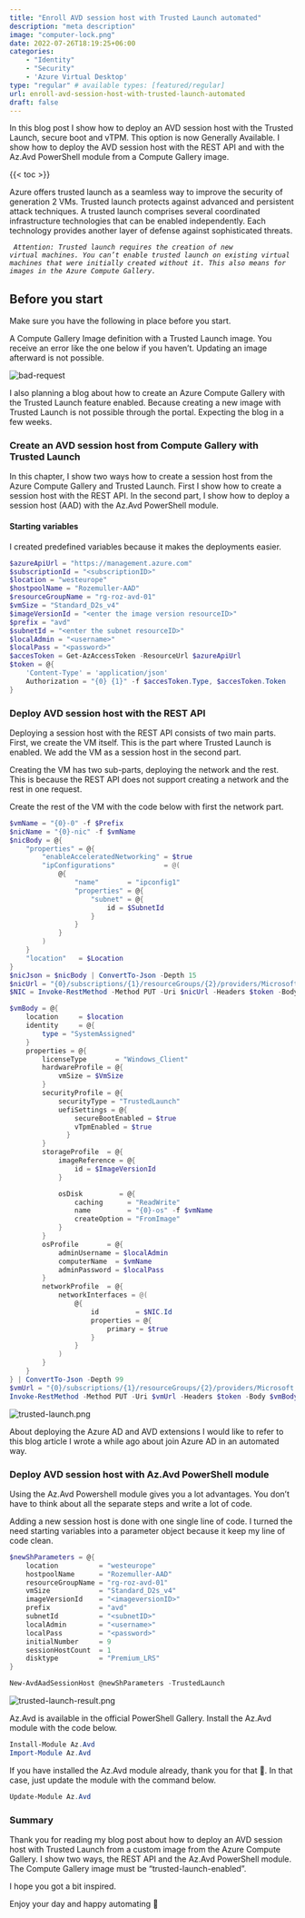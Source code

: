 ```yaml
---
title: "Enroll AVD session host with Trusted Launch automated"
description: "meta description"
image: "computer-lock.png"
date: 2022-07-26T18:19:25+06:00
categories:
    - "Identity"
    - "Security"
    - 'Azure Virtual Desktop'
type: "regular" # available types: [featured/regular]
url: enroll-avd-session-host-with-trusted-launch-automated
draft: false
---
```


In this blog post I show how to deploy an AVD session host with the Trusted Launch, secure boot and vTPM. This option is now Generally Available. I show how to deploy the AVD session host with the REST API and with the Az.Avd PowerShell module from a Compute Gallery image.

{{< toc >}}

Azure offers trusted launch as a seamless way to improve the security of generation 2 VMs. Trusted launch protects against advanced and persistent attack techniques. A trusted launch comprises several coordinated infrastructure technologies that can be enabled independently. Each technology provides another layer of defense against sophisticated threats.

<code> <i>Attention: Trusted launch requires the creation of new virtual machines. You can’t enable trusted launch on existing virtual machines that were initially created without it. This also means for images in the Azure Compute Gallery.
</i></code>



## Before you start
Make sure you have the following in place before you start.

A Compute Gallery Image definition with a Trusted Launch image. You receive an error like the one below if you haven’t. Updating an image afterward is not possible.

![bad-request](bad-request.png)

I also planning a blog about how to create an Azure Compute Gallery with the Trusted Launch feature enabled. Because creating a new image with Trusted Launch is not possible through the portal. Expecting the blog in a few weeks.

### Create an AVD session host from Compute Gallery with Trusted Launch
In this chapter, I show two ways how to create a session host from the Azure Compute Gallery and Trusted Launch. First I show how to create a session host with the REST API. In the second part, I show how to deploy a session host (AAD) with the Az.Avd PowerShell module.

#### Starting variables
I created predefined variables because it makes the deployments easier.


```powershell
$azureApiUrl = "https://management.azure.com"
$subscriptionId = "<subscriptionID>"
$location = "westeurope"
$hostpoolName = "Rozemuller-AAD"
$resourceGroupName = "rg-roz-avd-01"
$vmSize = "Standard_D2s_v4"
$imageVersionId = "<enter the image version resourceID>"
$prefix = "avd"
$subnetId = "<enter the subnet resourceID>"
$localAdmin = "<username>"
$localPass = "<password>"
$accesToken = Get-AzAccessToken -ResourceUrl $azureApiUrl
$token = @{
    'Content-Type' = 'application/json'
    Authorization = "{0} {1}" -f $accesToken.Type, $accesToken.Token
}
```


### Deploy AVD session host with the REST API
Deploying a session host with the REST API consists of two main parts. First, we create the VM itself. This is the part where Trusted Launch is enabled. We add the VM as a session host in the second part.

Creating the VM has two sub-parts, deploying the network and the rest. This is because the REST API does not support creating a network and the rest in one request.

Create the rest of the VM with the code below with first the network part.

```powershell
$vmName = "{0}-0" -f $Prefix
$nicName = "{0}-nic" -f $vmName
$nicBody = @{
    "properties" = @{
        "enableAcceleratedNetworking" = $true
        "ipConfigurations"            = @(
            @{
                "name"       = "ipconfig1"
                "properties" = @{
                    "subnet" = @{
                        id = $SubnetId
                    }
                }
            }
        )
    }
    "location"   = $Location
}
$nicJson = $nicBody | ConvertTo-Json -Depth 15
$nicUrl = "{0}/subscriptions/{1}/resourceGroups/{2}/providers/Microsoft.Network/networkInterfaces/{3}?api-version=2021-03-01" -f $azureApiUrl, $subscriptionId, $ResourceGroupName, $nicName
$NIC = Invoke-RestMethod -Method PUT -Uri $nicUrl -Headers $token -Body $nicJson
```

```powershell
$vmBody = @{
    location     = $location
    identity     = @{
        type = "SystemAssigned"
    }
    properties = @{
        licenseType       = "Windows_Client"
        hardwareProfile = @{
            vmSize = $VmSize
        }
        securityProfile = @{
            securityType = "TrustedLaunch"
            uefiSettings = @{
                secureBootEnabled = $true
                vTpmEnabled = $true
              }
        }
        storageProfile  = @{
            imageReference = @{
                id = $ImageVersionId
            }

            osDisk         = @{
                caching      = "ReadWrite"
                name         = "{0}-os" -f $vmName
                createOption = "FromImage"
            }
        }
        osProfile       = @{
            adminUsername = $localAdmin
            computerName  = $vmName
            adminPassword = $localPass
        }
        networkProfile  = @{
            networkInterfaces = @(
                @{
                    id         = $NIC.Id
                    properties = @{
                        primary = $true
                    }
                }
            )
        }
    }
} | ConvertTo-Json -Depth 99
$vmUrl = "{0}/subscriptions/{1}/resourceGroups/{2}/providers/Microsoft.Compute/virtualMachines/{3}?api-version={4}" -f $azureApiUrl, $subscriptionId, $resourceGroupName, $vmName, '2021-11-01'
Invoke-RestMethod -Method PUT -Uri $vmUrl -Headers $token -Body $vmBody
```

![trusted-launch.png](trusted-launch.png)

About deploying the Azure AD and AVD extensions I would like to refer to this blog article I wrote a while ago about join Azure AD in an automated way.

### Deploy AVD session host with Az.Avd PowerShell module
Using the Az.Avd Powershell module gives you a lot advantages. You don’t have to think about all the separate steps and write a lot of code.

Adding a new session host is done with one single line of code. I turned the need starting variables into a parameter object because it keep my line of code clean.

```powershell
$newShParameters = @{
    location          = "westeurope"
    hostpoolName      = "Rozemuller-AAD"
    resourceGroupName = "rg-roz-avd-01"
    vmSize            = "Standard_D2s_v4"
    imageVersionId    = "<imageversionID>"
    prefix            = "avd"
    subnetId          = "<subnetID>"
    localAdmin        = "<username>"
    localPass         = "<password>"
    initialNumber     = 9
    sessionHostCount  = 1
    disktype          = "Premium_LRS"
}

New-AvdAadSessionHost @newShParameters -TrustedLaunch
```

![trusted-launch-result.png](trusted-launch-result.png)

Az.Avd is available in the official PowerShell Gallery. Install the Az.Avd module with the code below.

```powershell
Install-Module Az.Avd
Import-Module Az.Avd
```

If you have installed the Az.Avd module already, thank you for that 🙏. In that case, just update the module with the command below.

```powershell
Update-Module Az.Avd
```

### Summary
Thank you for reading my blog post about how to deploy an AVD session host with Trusted Launch from a custom image from the Azure Compute Gallery. I show two ways, the REST API and the Az.Avd PowerShell module. The Compute Gallery image must be “trusted-launch-enabled”.

I hope you got a bit inspired.

Enjoy your day and happy automating 👋